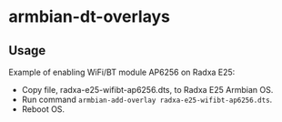 # armbian-dt-overlays

## Usage

Example of enabling WiFi/BT module AP6256 on Radxa E25:

* Copy file, radxa-e25-wifibt-ap6256.dts, to Radxa E25 Armbian OS.
* Run command `armbian-add-overlay radxa-e25-wifibt-ap6256.dts`.
* Reboot OS.

